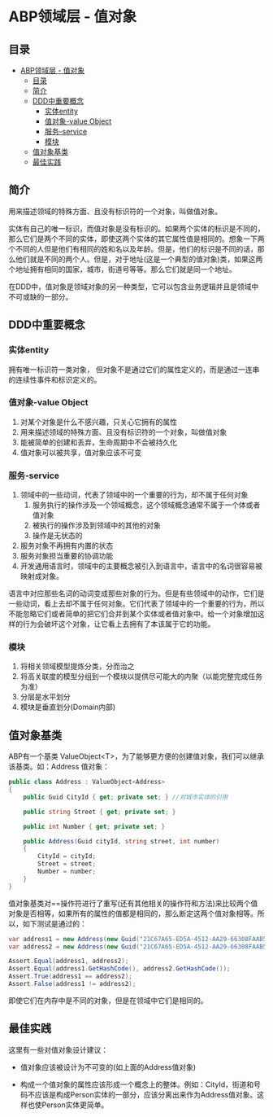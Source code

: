 # ABP领域层 - 值对象

## 目录

<!-- TOC -->

- [ABP领域层 - 值对象](#abp%E9%A2%86%E5%9F%9F%E5%B1%82---%E5%80%BC%E5%AF%B9%E8%B1%A1)
    - [目录](#%E7%9B%AE%E5%BD%95)
    - [简介](#%E7%AE%80%E4%BB%8B)
    - [DDD中重要概念](#ddd%E4%B8%AD%E9%87%8D%E8%A6%81%E6%A6%82%E5%BF%B5)
        - [实体entity](#%E5%AE%9E%E4%BD%93entity)
        - [值对象-value Object](#%E5%80%BC%E5%AF%B9%E8%B1%A1-value-object)
        - [服务-service](#%E6%9C%8D%E5%8A%A1-service)
        - [模块](#%E6%A8%A1%E5%9D%97)
    - [值对象基类](#%E5%80%BC%E5%AF%B9%E8%B1%A1%E5%9F%BA%E7%B1%BB)
    - [最佳实践](#%E6%9C%80%E4%BD%B3%E5%AE%9E%E8%B7%B5)

<!-- /TOC -->

## 简介

用来描述领域的特殊方面、且没有标识符的一个对象，叫做值对象。

实体有自己的唯一标识，而值对象是没有标识的。如果两个实体的标识是不同的，那么它们是两个不同的实体，即使这两个实体的其它属性值是相同的。想象一下两个不同的人但是他们有相同的姓和名以及年龄。但是，他们的标识是不同的话，那么他们就是不同的两个人。但是，对于地址(这是一个典型的值对象)类，如果这两个地址拥有相同的国家，城市，街道号等等。那么它们就是同一个地址。

在DDD中，值对象是领域对象的另一种类型，它可以包含业务逻辑并且是领域中不可或缺的一部分。

## DDD中重要概念

### 实体entity

拥有唯一标识符一类对象， 但对象不是通过它们的属性定义的，而是通过一连串的连续性事件和标识定义的。

### 值对象-value Object

1. 对某个对象是什么不感兴趣，只关心它拥有的属性
2. 用来描述领域的特殊方面、且没有标识符的一个对象，叫做值对象
3. 能被简单的创建和丢弃，生命周期中不会被持久化
4. 值对象可以被共享，值对象应该不可变

### 服务-service

1. 领域中的一些动词，代表了领域中的一个重要的行为，却不属于任何对象
    1. 服务执行的操作涉及一个领域概念，这个领域概念通常不属于一个体或者值对象
    2. 被执行的操作涉及到领域中的其他的对象
    3. 操作是无状态的
2. 服务对象不再拥有内置的状态
3. 服务对象担当重要的协调功能
4. 开发通用语言时，领域中的主要概念被引入到语言中，语言中的名词很容易被映射成对象。

语言中对应那些名词的动词变成那些对象的行为。但是有些领域中的动作，它们是一些动词，看上去却不属于任何对象。它们代表了领域中的一个重要的行为，所以不能忽略它们或者简单的把它们合并到某个实体或者值对象中。给一个对象增加这样的行为会破坏这个对象，让它看上去拥有了本该属于它的功能。

### 模块

1. 将相关领域模型提炼分类，分而治之
2. 将高关联度的模型分组到一个模块以提供尽可能大的内聚（以能完整完成任务为准）
3. 分层是水平划分
4. 模块是垂直划分(Domain内部)

## 值对象基类

ABP有一个基类 ValueObject\<T>，为了能够更方便的创建值对象，我们可以继承该基类。如：Address 值对象：

```c#
public class Address : ValueObject<Address>
{
    public Guid CityId { get; private set; } //对城市实体的引用

    public string Street { get; private set; }

    public int Number { get; private set; }

    public Address(Guid cityId, string street, int number)
    {
        CityId = cityId;
        Street = street;
        Number = number;
    }
}
```

值对象基类对==操作符进行了重写(还有其他相关的操作符和方法)来比较两个值对象是否相等，如果所有的属性的值都是相同的，那么断定这两个值对象相等。所以，如下测试是通过的：

```c#
var address1 = new Address(new Guid("21C67A65-ED5A-4512-AA29-66308FAAB5AF"), "Baris Manco Street", 42);
var address2 = new Address(new Guid("21C67A65-ED5A-4512-AA29-66308FAAB5AF"), "Baris Manco Street", 42);

Assert.Equal(address1, address2);
Assert.Equal(address1.GetHashCode(), address2.GetHashCode());
Assert.True(address1 == address2);
Assert.False(address1 != address2);
```

即使它们在内存中是不同的对象，但是在领域中它们是相同的。

## 最佳实践

这里有一些对值对象设计建议：

- 值对象应该被设计为不可变的(如上面的Address值对象)

- 构成一个值对象的属性应该形成一个概念上的整体。例如：CityId，街道和号码不应该是构成Person实体的一部分，应该分离出来作为Address值对象。这样也使Person实体更简单。